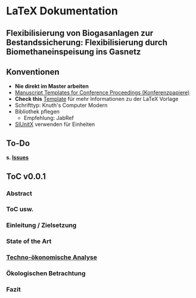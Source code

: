 # LaTeX Dokumentation

## Flexibilisierung von Biogasanlagen zur Bestandssicherung: Flexibilisierung durch Biomethaneinspeisung ins Gasnetz

## Konventionen

- **Nie direkt im Master arbeiten**
- [Manuscript Templates for Conference Proceedings (Konferenzpapiere)](https://www.ieee.org/conferences/publishing/templates.html)
- **Check this** [Template](https://www.overleaf.com/latex/templates/ieee-conference-template/grfzhhncsfqn) für mehr Informationen zu der LaTeX Vorlage
- Schrifttyp: Knuth's Computer Modern
- Bibliothek pflegen
	- Empfehlung: JabRef
- [SIUnitX](https://www.namsu.de/Extra/pakete/Siunitx.html) verwenden für Einheiten

## To-Do

**s. [Issues](https://github.com/htw-pro/tex-documentation/issues)**

## ToC v0.0.1

### Abstract

### ToC usw.

### Einleitung / Zielsetzung

### State of the Art

### [Techno-ökonomische Analyse](https://www.ke-next.de/karriere-management/management/neue-methode-identifiziert-oekonomisches-optimum-322.html)

### Ökologischen Betrachtung

### Fazit

